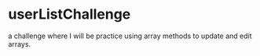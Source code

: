 # userListChallenge
a challenge where I will be practice using array methods to update and edit arrays. 
